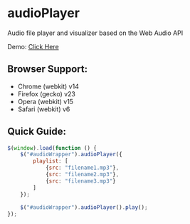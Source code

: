 # audioPlayer

Audio file player and visualizer based on the Web Audio API

Demo: [Click Here](http://root.gakup.com/audio_player)

## Browser Support: 
- Chrome (webkit) v14
- Firefox (gecko) v23
- Opera (webkit) v15
- Safari (webkit) v6

## Quick Guide:
```javascript
$(window).load(function () {
	$("#audioWrapper").audioPlayer({
		playlist: [
			{src: "filename1.mp3"},
			{src: "filename2.mp3"},
			{src: "filename3.mp3"}
		]
	});
	
	$("#audioWrapper").audioPlayer().play();
});
```